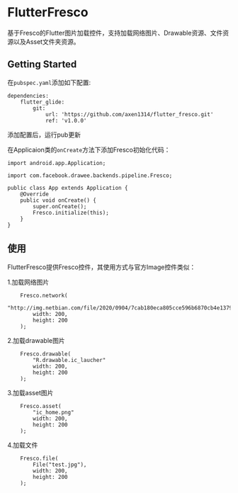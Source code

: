 # FlutterFresco

基于Fresco的Flutter图片加载控件，支持加载网络图片、Drawable资源、文件资源以及Asset文件夹资源。

## Getting Started

在`pubspec.yaml`添加如下配置:
```
dependencies:
    flutter_glide:
        git:
            url: 'https://github.com/axen1314/flutter_fresco.git'
            ref: 'v1.0.0'
```
添加配置后，运行pub更新

在Applicaion类的`onCreate`方法下添加Fresco初始化代码：
```
import android.app.Application;

import com.facebook.drawee.backends.pipeline.Fresco;

public class App extends Application {
    @Override
    public void onCreate() {
        super.onCreate();
        Fresco.initialize(this);
    }
}
```

## 使用

FlutterFresco提供Fresco控件，其使用方式与官方Image控件类似：

1.加载网络图片
```
    Fresco.network(
        "http://img.netbian.com/file/2020/0904/7cab180eca805cce596b6870cb4e1379.jpg"
        width: 200,
        height: 200
    );
```
2.加载drawable图片
```
    Fresco.drawable(
        "R.drawable.ic_laucher"
        width: 200,
        height: 200
    );
```
3.加载asset图片
```
    Fresco.asset(
        "ic_home.png"
        width: 200,
        height: 200
    );
```
4.加载文件
```
    Fresco.file(
        File("test.jpg"),
        width: 200,
        height: 200
    );
```


